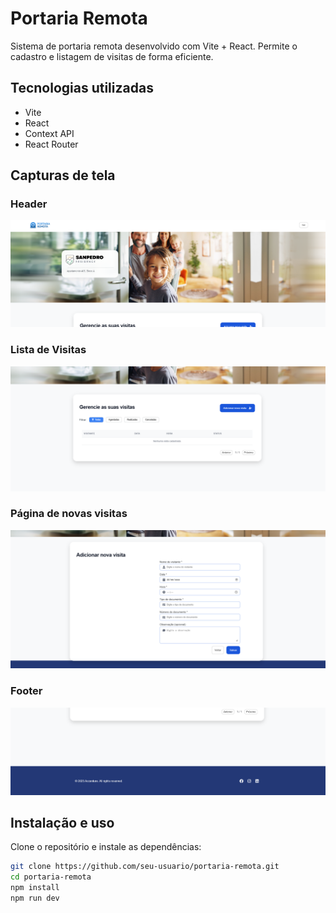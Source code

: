 # Portaria Remota

Sistema de portaria remota desenvolvido com Vite + React. Permite o cadastro e listagem de visitas de forma eficiente.

## Tecnologias utilizadas
- Vite
- React
- Context API
- React Router

## Capturas de tela

### Header
![Header](./public/header.png)

### Lista de Visitas
![Corpo](./public/list.png)

### Página de novas visitas

![adcList](./public/adList.png)

### Footer
![Footer](./public/footer%20(1).png)

## Instalação e uso
Clone o repositório e instale as dependências:

```sh
git clone https://github.com/seu-usuario/portaria-remota.git
cd portaria-remota
npm install
npm run dev
